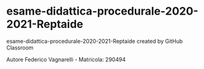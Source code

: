 # esame-didattica-procedurale-2020-2021-Reptaide
esame-didattica-procedurale-2020-2021-Reptaide created by GitHub Classroom

Autore Federico Vagnarelli - Matricola: 290494
